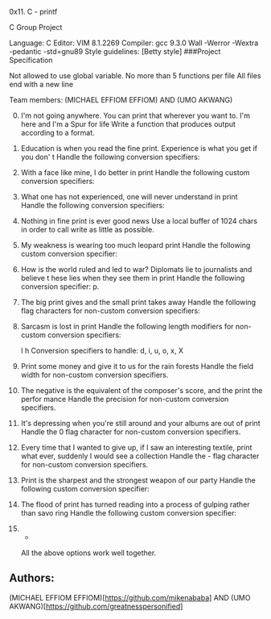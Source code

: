 
0x11. C - printf 

C Group Project

Language: C Editor: VIM 8.1.2269 Compiler: gcc 9.3.0 Wall -Werror -Wextra -pedantic -std=gnu89 Style guidelines: [Betty style] ###Project Specification

Not allowed to use global variable.  No more than 5 functions per file All files end with a new line


Team members: (MICHAEL EFFIOM EFFIOM) AND (UMO AKWANG)


0. I'm not going anywhere. You can print that wherever you want to. I'm here and I'm a Spur for life
Write a function that produces output according to a format.

1. Education is when you read the fine print. Experience is what you get if you don' t
Handle the following conversion specifiers:

2. With a face like mine, I do better in print
Handle the following custom conversion specifiers:

3. What one has not experienced, one will never understand in print
Handle the following conversion specifiers:

4. Nothing in fine print is ever good news
Use a local buffer of 1024 chars in order to call write as little as possible.

5. My weakness is wearing too much leopard print
Handle the following custom conversion specifier:

6. How is the world ruled and led to war? Diplomats lie to journalists and believe t hese lies when they see them in print
Handle the following conversion specifier: p.

7. The big print gives and the small print takes away
Handle the following flag characters for non-custom conversion specifiers:

8. Sarcasm is lost in print
   Handle the following length modifiers for non-custom conversion specifiers:

   l
   h
   Conversion specifiers to handle: d, i, u, o, x, X

9. Print some money and give it to us for the rain forests
   Handle the field width for non-custom conversion specifiers.

10. The negative is the equivalent of the composer's score, and the print the perfor mance
    Handle the precision for non-custom conversion specifiers.

11. It's depressing when you're still around and your albums are out of print
    Handle the 0 flag character for non-custom conversion specifiers.

12. Every time that I wanted to give up, if I saw an interesting textile, print what ever, suddenly I would see a collection
    Handle the - flag character for non-custom conversion specifiers.

13. Print is the sharpest and the strongest weapon of our party
    Handle the following custom conversion specifier:

14. The flood of print has turned reading into a process of gulping rather than savo ring
    Handle the following custom conversion specifier:

15. *
    All the above options work well together.

## Authors:

(MICHAEL EFFIOM EFFIOM)[https://github.com/mikenababa] AND (UMO AKWANG)[https://github.com/greatnesspersonified]
